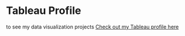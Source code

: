 # Tableau Profile

to see my data visualization projects
[Check out my Tableau profile here](https://public.tableau.com/app/profile/fauzi.al.muzakki)
